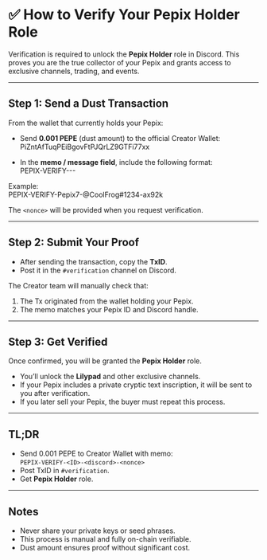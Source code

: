 # ✅ How to Verify Your Pepix Holder Role

Verification is required to unlock the **Pepix Holder** role in Discord. This proves you are the true collector of your Pepix and grants access to exclusive channels, trading, and events.  

---

## Step 1: Send a Dust Transaction
From the wallet that currently holds your Pepix:

- Send **0.001 PEPE** (dust amount) to the official Creator Wallet:  
PiZntAfTuqPEiBgovFtPJQrLZ9GTFi77xx


- In the **memo / message field**, include the following format:  
PEPIX-VERIFY-<PepixID>-<your Discord handle>-<nonce>

Example:  
PEPIX-VERIFY-Pepix7-@CoolFrog#1234-ax92k

The `<nonce>` will be provided when you request verification.  

---

## Step 2: Submit Your Proof
- After sending the transaction, copy the **TxID**.  
- Post it in the `#verification` channel on Discord.  

The Creator team will manually check that:  
1. The Tx originated from the wallet holding your Pepix.  
2. The memo matches your Pepix ID and Discord handle.  

---

## Step 3: Get Verified
Once confirmed, you will be granted the **Pepix Holder** role.  

- You’ll unlock the **Lilypad** and other exclusive channels.  
- If your Pepix includes a private cryptic text inscription, it will be sent to you after verification.  
- If you later sell your Pepix, the buyer must repeat this process.  

---

## TL;DR
- Send 0.001 PEPE to Creator Wallet with memo:  
  `PEPIX-VERIFY-<ID>-<discord>-<nonce>`  
- Post TxID in `#verification`.  
- Get **Pepix Holder** role.  

---

## Notes
- Never share your private keys or seed phrases.  
- This process is manual and fully on-chain verifiable.  
- Dust amount ensures proof without significant cost.  
